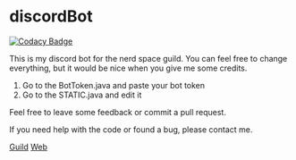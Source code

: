 # discordBot
[![Codacy Badge](https://api.codacy.com/project/badge/Grade/36592bed9bc44c02a7aadf2ff4e31c74)](https://www.codacy.com/manual/shzmu/discordBot?utm_source=github.com&amp;utm_medium=referral&amp;utm_content=shzmu/discordBot&amp;utm_campaign=Badge_Grade)

This is my discord bot for the nerd space guild.
You can feel free to change everything, but it would be nice when you give me some credits.

1. Go to the BotToken.java and paste your bot token
2. Go to the STATIC.java and edit it



Feel free to leave some feedback or commit a pull request.

If you need help with the code or found a bug, please contact me.



[Guild](https://discord.gg/DMEEChw) [Web](https://nicss.de)

